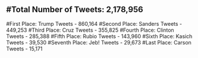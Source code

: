 #Total Number of Tweets: 2,178,956 
---
#First Place: Trump Tweets - 860,164
#Second Place: Sanders Tweets - 449,253
#Third Place: Cruz Tweets - 355,825
#Fourth Place: Clinton Tweets - 285,388
#Fifth Place: Rubio Tweets - 143,960
#Sixth Place: Kasich Tweets - 39,530
#Seventh Place: Jeb! Tweets - 29,673
#Last Place: Carson Tweets - 15,171
